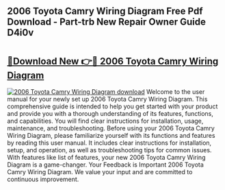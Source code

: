 ## 2006 Toyota Camry Wiring Diagram Free Pdf Download - Part-trb New Repair Owner Guide D4i0v

# <h2><a href="http://dfjxzij.blite.top/?on=2006+Toyota+Camry+Wiring+Diagram">🔗Download New 👉🔴 2006 Toyota Camry Wiring Diagram</a></h2>

[![2006 Toyota Camry Wiring Diagram download](https://i.imgur.com/lujVjoI.png)](http://dfjxzij.blite.top/?on=2006+Toyota+Camry+Wiring+Diagram)
Welcome to the user manual for your newly set up 2006 Toyota Camry Wiring Diagram. This comprehensive guide is intended to help you get started with your product and provide you with a thorough understanding of its features, functions, and capabilities. You will find clear instructions for installation, usage, maintenance, and troubleshooting. Before using your 2006 Toyota Camry Wiring Diagram, please familiarize yourself with its functions and features by reading this user manual. It includes clear instructions for installation, setup, and operation, as well as troubleshooting tips for common issues. With features like list of features, your new 2006 Toyota Camry Wiring Diagram is a game-changer. Your Feedback is Important 2006 Toyota Camry Wiring Diagram. We value your input and are committed to continuous improvement.
